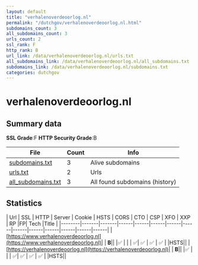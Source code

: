 ```yaml
---
layout: default
title: "verhalenoverdeoorlog.nl"
permalink: "/dutchgov/verhalenoverdeoorlog.nl.html"
subdomains_count: 3
all_subdomains_count: 3
urls_count: 2
ssl_rank: F
http_rank: B
url_link: /data/verhalenoverdeoorlog.nl/urls.txt
all_subdomains_link: /data/verhalenoverdeoorlog.nl/all_subdomains.txt
subdomains_link: /data/verhalenoverdeoorlog.nl/subdomains.txt
categories: dutchgov
---
```



# verhalenoverdeoorlog.nl
## Summary data


**SSL Grade**:F
**HTTP Security Grade**:B


| File       | Count | Info |
|------------|-------|------|
|[subdomains.txt](/data/verhalenoverdeoorlog.nl/subdomains.txt)|3|Alive subdomains|
|[urls.txt](/data/verhalenoverdeoorlog.nl/urls.txt)|2|Urls|
|[all_subdomains.txt](/data/verhalenoverdeoorlog.nl/all_subdomains.txt)|3|All found subdomains (history)|


## Statistics


| Url | SSL | HTTP | Server | Cookie | HSTS | CORS | CTO | CSP | XFO | XXP | RP |FP| Tech |Title |
|--------|-------|-------|------|------|------|------|------|------|------|------|------|------|------|
|[https://www.verhalenoverdeoorlog.nl](https://www.verhalenoverdeoorlog.nl)| | **B**|| |:white_check_mark: | | | :white_check_mark:| :white_check_mark: | :white_check_mark: | :white_check_mark: | |HSTS||
|[https://verhalenoverdeoorlog.nl](https://verhalenoverdeoorlog.nl)| | **B**|| |:white_check_mark: | | | :white_check_mark:| :white_check_mark: | :white_check_mark: | :white_check_mark: | |HSTS||